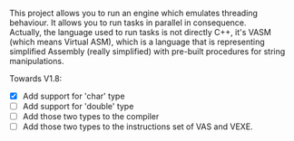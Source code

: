 This project allows you to run an engine which emulates threading behaviour. It allows you to run tasks in parallel in consequence.  
Actually, the language used to run tasks is not directly C++, it's VASM (which means Virtual ASM), which is a language that is representing
simplified Assembly (really simplified) with pre-built procedures for string manipulations.

Towards V1.8:
- [x] Add support for 'char' type
- [ ] Add support for 'double' type
- [ ] Add those two types to the compiler
- [ ] Add those two types to the instructions set of VAS and VEXE.
